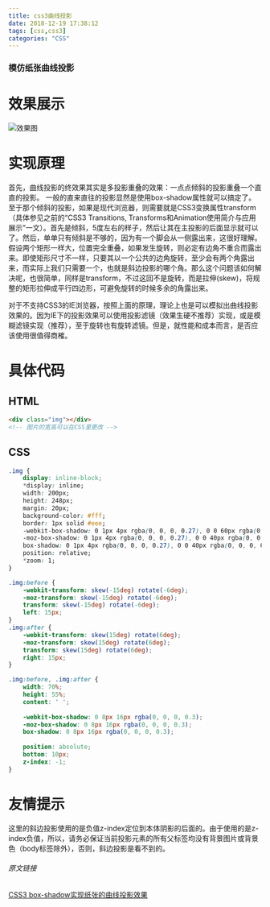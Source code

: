 ```yaml
---
title: css3曲线投影
date: 2018-12-19 17:38:12
tags: [css,css3]
categories: "CSS"
---
```


### 模仿纸张曲线投影

# 效果展示
![效果图](https://image.zhangxinxu.com/image/blog/201012/2010-12-12_215403.png)
<!-- more -->


# 实现原理
首先，曲线投影的终效果其实是多投影重叠的效果：一点点倾斜的投影重叠一个直直的投影。
一般的直来直往的投影显然是使用box-shadow属性就可以搞定了。至于那个倾斜的投影，如果是现代浏览器，则需要就是CSS3变换属性transform（具体参见之前的“CSS3 Transitions, Transforms和Animation使用简介与应用展示”一文）。首先是倾斜，5度左右的样子，然后让其在主投影的后面显示就可以了。然后，单单只有倾斜是不够的，因为有一个脚会从一侧露出来，这很好理解。假设两个矩形一样大，位置完全重叠，如果发生旋转，则必定有边角不重合而露出来。即使矩形尺寸不一样，只要其以一个公共的边角旋转，至少会有两个角露出来，而实际上我们只需要一个，也就是斜边投影的哪个角。那么这个问题该如何解决呢，也很简单，同样是transform，不过这回不是旋转，而是拉伸(skew)，将规整的矩形拉伸成平行四边形，可避免旋转的时候多余的角露出来。

对于不支持CSS3的IE浏览器，按照上面的原理，理论上也是可以模拟出曲线投影效果的。因为IE下的投影效果可以使用投影滤镜（效果生硬不推荐）实现，或是模糊滤镜实现（推荐），至于旋转也有旋转滤镜。但是，就性能和成本而言，是否应该使用很值得商榷。

# 具体代码
## HTML
```HTML
<div class="img"></div>
<!-- 图片的宽高可以在CSS里更改 -->
```

## CSS

```CSS
.img {
    display: inline-block;
    *display: inline;
    width: 200px;
    height: 248px;
    margin: 20px;
    background-color: #fff;
    border: 1px solid #eee;
    -webkit-box-shadow: 0 1px 4px rgba(0, 0, 0, 0.27), 0 0 60px rgba(0, 0, 0, 0.06) inset;
    -moz-box-shadow: 0 1px 4px rgba(0, 0, 0, 0.27), 0 0 40px rgba(0, 0, 0, 0.06) inset; 
    box-shadow: 0 1px 4px rgba(0, 0, 0, 0.27), 0 0 40px rgba(0, 0, 0, 0.06) inset;
    position: relative;
    *zoom: 1;
}

.img:before {
    -webkit-transform: skew(-15deg) rotate(-6deg);
    -moz-transform: skew(-15deg) rotate(-6deg);
    transform: skew(-15deg) rotate(-6deg);
    left: 15px;
}
.img:after {
    -webkit-transform: skew(15deg) rotate(6deg);
    -moz-transform: skew(15deg) rotate(6deg);
    transform: skew(15deg) rotate(6deg);
    right: 15px;
}

.img:before, .img:after {
    width: 70%;
    height: 55%;
    content: ' ';
    
    -webkit-box-shadow: 0 8px 16px rgba(0, 0, 0, 0.3);
    -moz-box-shadow: 0 8px 16px rgba(0, 0, 0, 0.3); 
    box-shadow: 0 8px 16px rgba(0, 0, 0, 0.3);
    
    position: absolute;
    bottom: 10px;
    z-index: -1;	
}
```

# 友情提示
这里的斜边投影使用的是负值z-index定位到本体阴影的后面的。由于使用的是z-index负值，所以，请务必保证当前投影元素的所有父标签均没有背景图片或背景色（body标签除外），否则，斜边投影是看不到的。

###### 原文链接
[CSS3 box-shadow实现纸张的曲线投影效果](https://www.zhangxinxu.com/wordpress/2010/12/css3-box-shadow%E5%AE%9E%E7%8E%B0%E7%BA%B8%E5%BC%A0%E7%9A%84%E6%9B%B2%E7%BA%BF%E6%8A%95%E5%BD%B1%E6%95%88%E6%9E%9C/)
